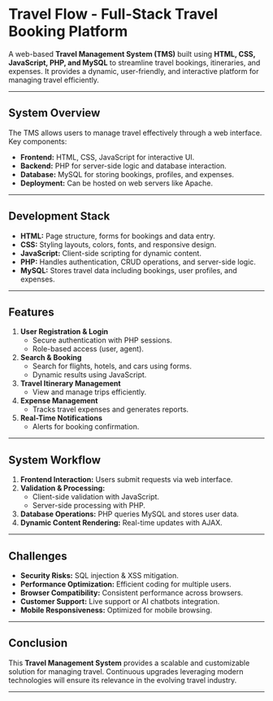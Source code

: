 # Travel Flow - Full-Stack Travel Booking Platform

A web-based **Travel Management System (TMS)** built using **HTML, CSS, JavaScript, PHP, and MySQL** to streamline travel bookings, itineraries, and expenses. It provides a dynamic, user-friendly, and interactive platform for managing travel efficiently.

---

## System Overview
The TMS allows users to manage travel effectively through a web interface. Key components:
- **Frontend:** HTML, CSS, JavaScript for interactive UI.
- **Backend:** PHP for server-side logic and database interaction.
- **Database:** MySQL for storing bookings, profiles, and expenses.
- **Deployment:** Can be hosted on web servers like Apache.

---

## Development Stack
- **HTML:** Page structure, forms for bookings and data entry.
- **CSS:** Styling layouts, colors, fonts, and responsive design.
- **JavaScript:** Client-side scripting for dynamic content.
- **PHP:** Handles authentication, CRUD operations, and server-side logic.
- **MySQL:** Stores travel data including bookings, user profiles, and expenses.

---

## Features
1. **User Registration & Login**
   - Secure authentication with PHP sessions.
   - Role-based access (user, agent).  
2. **Search & Booking**
   - Search for flights, hotels, and cars using forms.
   - Dynamic results using JavaScript.  
3. **Travel Itinerary Management**
   - View and manage trips efficiently.  
4. **Expense Management**
   - Tracks travel expenses and generates reports.  
5. **Real-Time Notifications**
   - Alerts for booking confirmation.

---

## System Workflow
1. **Frontend Interaction:** Users submit requests via web interface.  
2. **Validation & Processing:**  
   - Client-side validation with JavaScript.  
   - Server-side processing with PHP.  
3. **Database Operations:** PHP queries MySQL and stores user data.  
4. **Dynamic Content Rendering:** Real-time updates with AJAX.

---

## Challenges
- **Security Risks:** SQL injection & XSS mitigation.  
- **Performance Optimization:** Efficient coding for multiple users.  
- **Browser Compatibility:** Consistent performance across browsers.  
- **Customer Support:** Live support or AI chatbots integration.  
- **Mobile Responsiveness:** Optimized for mobile browsing.

---

## Conclusion
This **Travel Management System** provides a scalable and customizable solution for managing travel. Continuous upgrades leveraging modern technologies will ensure its relevance in the evolving travel industry.

---
